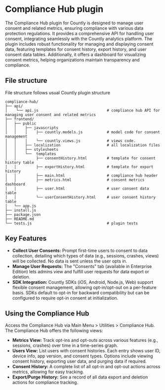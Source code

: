 # Compliance Hub plugin

The Compliance Hub plugin for Countly is designed to manage user consent and related metrics, ensuring compliance with various data protection regulations. It provides a comprehensive API for handling user consent, integrating seamlessly with the Countly analytics platform. The plugin includes robust functionality for managing and displaying consent data, featuring templates for consent history, export history, and user consent data tables. Additionally, it offers a dashboard for visualizing consent metrics, helping organizations maintain transparency and compliance.

## File structure
File structure follows usual Countly plugin structure
```
compliance-hub/
├── api/ 
│    └── api.js                               # compliance hub API for managing user consent and related metrics    
├── frontend/
│   ├── public
│   │    ├── javascripts
│   │    │    ├── countly.models.js           # model code for consent management
│   │    │    └── countly.views.js            # views code.
│   │    ├── localization                     # all localization files
│   │    ├── stylesheets
│   │    └──  templates
│   │         ├── consentHistory.html         # template for consent history table
│   │         ├── exportHistory.html          # template for export history
│   │         ├── main.html                   # compliance hub header 
│   │         ├── metrics.html                # consent metrics dashboard
│   │         ├── user.html                   # user consent data table
│   │         └── userConsentHistory.html     # user consent history table
│   └── app.js
├── install.js
├── package.json
├── README.md
└── tests.js                                  # plugin tests
```

## Key Features

- **Collect User Consents:** Prompt first-time users to consent to data collection, detailing which types of data (e.g., sessions, crashes, views) will be collected. No data is sent unless the user opts in.
- **Manage User Requests:** The "Consents" tab (available in Enterprise Edition) lets admins view and fulfill user requests for data export or deletion.
- **SDK Integration:** Countly SDKs (iOS, Android, Node.js, Web) support flexible consent management, allowing opt-in/opt-out on a per-feature basis. SDKs default to opt-in for backward compatibility but can be configured to require opt-in consent at initialization.

## Using the Compliance Hub

Access the Compliance Hub via Main Menu > Utilities > Compliance Hub. The Compliance Hub offers the following views:
- **Metrics View:** Track opt-ins and opt-outs across various features (e.g., sessions, crashes) over time in a time-series graph.
- **Users View:** List users with consent histories. Each entry shows user ID, device info, app version, and consent types. Options include viewing consent history, exporting user data, and purging data if required.
- **Consent History:** A complete list of all opt-in and opt-out actions across metrics, allowing for easy tracking.
- **Export/Purge History:** See a record of all data export and deletion actions for compliance tracking.